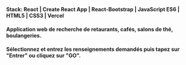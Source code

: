 ##
#### Stack: React | Create React App | React-Bootstrap | JavaScript ES6 | HTML5 | CSS3 | Vercel
#### Application web de recherche de retaurants, cafés, salons de thé, boulangeries.
#### Sélectionnez et entrez les renseignements demandés puis tapez sur "Entrer" ou cliquez sur "GO".

